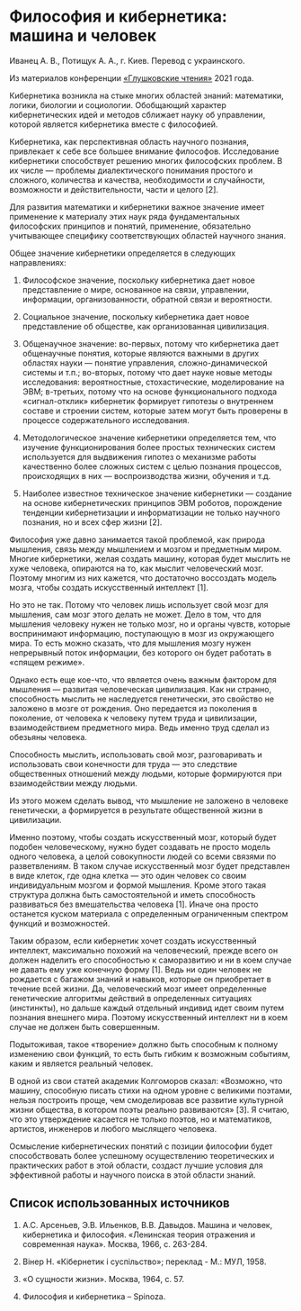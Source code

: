 # Философия и кибернетика: машина и человек

Иванец А. В., Потищук А. А., г. Киев. Перевод с украинского.

Из материалов конференции [«Глушковские чтения»](../глушковские-чтения.md) 2021 года.

Кибернетика возникла на стыке многих областей знаний: математики, логики, биологии и социологии. Обобщающий характер кибернетических идей и методов сближает науку об управлении, которой является кибернетика вместе с философией.

Кибернетика, как перспективная область научного познания, привлекает к себе все большее внимание философов. Исследование кибернетики способствует решению многих философских проблем. В их числе — проблемы диалектического понимания простого и сложного, количества и качества, необходимости и случайности, возможности и действительности, части и целого [2].

Для развития математики и кибернетики важное значение имеет применение к материалу этих наук ряда фундаментальных философских принципов и понятий, применение, обязательно учитывающее специфику соответствующих областей научного знания.

Общее значение кибернетики определяется в следующих направлениях:

1. Философское значение, поскольку кибернетика дает новое представление о мире, основанное на связи, управлении, информации, организованности, обратной связи и вероятности.

2. Социальное значение, поскольку кибернетика дает новое представление об обществе, как организованная цивилизация.

3. Общенаучное значение: во-первых, потому что кибернетика дает общенаучные понятия, которые являются важными в других областях науки — понятие управления, сложно-динамической системы и т.п.; во-вторых, потому что дает науке новые методы исследования: вероятностные, стохастические, моделирование на ЭВМ; в-третьих, потому что на основе функционального подхода «сигнал-отклик» кибернетик формирует гипотезы о внутреннем составе и строении систем, которые затем могут быть проверены в процессе содержательного исследования.

4. Методологическое значение кибернетики определяется тем, что изучение функционирования более простых технических систем используется для выдвижения гипотез о механизме работы качественно более сложных систем с целью познания процессов, происходящих в них — воспроизводства жизни, обучения и т.д.

5. Наиболее известное техническое значение кибернетики — создание на основе кибернетических принципов ЭВМ роботов, порождение тенденции кибернетизации и информатизации не только научного познания, но и всех сфер жизни [2].

Философия уже давно занимается такой проблемой, как природа мышления, связь между мышлением и мозгом и предметным миром. Многие кибернетики, желая создать машину, которая будет мыслить не хуже человека, опираются на то, как мыслит человеческий мозг. Поэтому многим из них кажется, что достаточно воссоздать модель мозга, чтобы создать искусственный интеллект [1].

Но это не так. Потому что человек лишь использует свой мозг для мышления, сам мозг этого делать не может. Дело в том, что для мышления человеку нужен не только мозг, но и органы чувств, которые воспринимают информацию, поступающую в мозг из окружающего мира. То есть можно сказать, что для мышления мозгу нужен непрерывный поток информации, без которого он будет работать в «спящем режиме».

Однако есть еще кое-что, что является очень важным фактором для мышления — развитая человеческая цивилизация. Как ни странно, способность мыслить не наследуется генетически, это свойство не заложено в мозге от рождения. Оно передается из поколения в поколение, от человека к человеку путем труда и цивилизации, взаимодействием предметного мира. Ведь именно труд сделал из обезьяны человека.

Способность мыслить, использовать свой мозг, разговаривать и использовать свои конечности для труда — это следствие общественных отношений между людьми, которые формируются при взаимодействии между людьми.

Из этого можем сделать вывод, что мышление не заложено в человеке генетически, а формируется в результате общественной жизни в цивилизации.

Именно поэтому, чтобы создать искусственный мозг, который будет подобен человеческому, нужно будет создавать не просто модель одного человека, а целой совокупности людей со всеми связями по разветвлениям. В таком случае искусственный мозг будет представлен в виде клеток, где одна клетка — это один человек со своим индивидуальным мозгом и формой мышления. Кроме этого такая структура должна быть самостоятельной и иметь способность развиваться без вмешательства человека [1]. Иначе она просто останется куском материала с определенным ограниченным спектром функций и возможностей.

Таким образом, если кибернетик хочет создать искусственный интеллект, максимально похожий на человеческий, прежде всего он должен наделить его способностью к саморазвитию и ни в коем случае не давать ему уже конечную форму [1]. Ведь ни один человек не рождается с багажом знаний и навыков, которые он приобретает в течение всей жизни. Да, человеческий мозг имеет определенные генетические алгоритмы действий в определенных ситуациях (инстинкты), но дальше каждый отдельный индивид идет своим путем познания внешнего мира. Поэтому искусственный интеллект ни в коем случае не должен быть совершенным.

Подытоживая, такое «творение» должно быть способным к полному изменению свои функций, то есть быть гибким к возможным событиям, каким и является реальный человек.

В одной из свои статей академик Колгоморов сказал: «Возможно, что машину, способную писать стихи на одном уровне с великими поэтами, нельзя построить проще, чем смоделировав все развитие культурной жизни общества, в котором поэты реально развиваются» [3]. Я считаю, что это утверждение касается не только поэтов, но и математиков, артистов, инженеров и любого мыслящего человека.

Осмысление кибернетических понятий с позиции философии будет способствовать более успешному осуществлению теоретических и практических работ в этой области, создаст лучшие условия для эффективной работы и научного поиска в этой области знаний.

## Список использованных источников

1. А.С. Арсеньев, Э.В. Ильенков, В.В. Давыдов. Машина и человек, кибернетика и философия. «Ленинская теория отражения и современная наука». Москва, 1966, с. 263-284.

2. Вінер Н. «Кібернетик і суспільство»; переклад - М.: МУЛ, 1958.

3. «О сущности жизни». Москва, 1964, с. 57.

4. Философия и кибернетика – Spinoza.